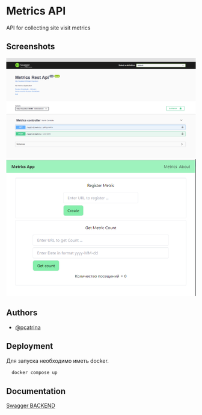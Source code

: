 
# Metrics API

API for collecting site visit metrics


## Screenshots

<p align="center">
    <img alt="1" src="screenshots/swagger.PNG">
    <img alt="2" src="screenshots/front.PNG">
</p>


## Authors

- [@pcatrina](https://www.github.com/pcatrina)


## Deployment

Для запуска необходимо иметь docker.

```bash
  docker compose up
```


## Documentation

[Swagger BACKEND](http://localhost:8080/api/swagger-ui/index.html)

